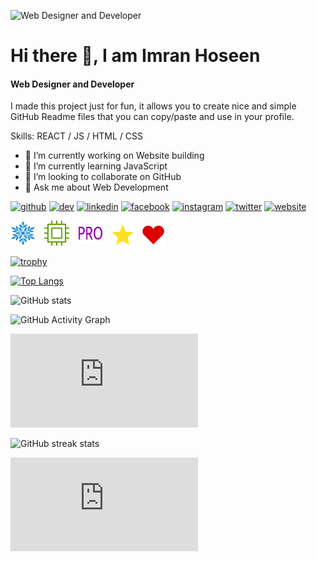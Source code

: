 ![Web Designer and Developer]([https://i.postimg.cc/rmjNDrvQ/github.jpg])

# Hi there 👋, I am Imran Hoseen
#### Web Designer and Developer


I made this project just for fun, it allows you to create nice and simple GitHub Readme files that you can copy/paste and use in your profile.

Skills: REACT / JS / HTML / CSS

- 🔭 I’m currently working on Website building 
- 🌱 I’m currently learning JavaScript 
- 👯 I’m looking to collaborate on GitHub 
- 💬 Ask me about Web Development 


[<img src='https://cdn.jsdelivr.net/npm/simple-icons@3.0.1/icons/github.svg' alt='github' height='40'>](https://github.com/https://github.com/imranhossen666/imranhossen666/edit/main/README.md)  [<img src='https://cdn.jsdelivr.net/npm/simple-icons@3.0.1/icons/hashnode.svg' alt='dev' height='40'>](d)  [<img src='https://cdn.jsdelivr.net/npm/simple-icons@3.0.1/icons/linkedin.svg' alt='linkedin' height='40'>](https://www.linkedin.com/in/f/)  [<img src='https://cdn.jsdelivr.net/npm/simple-icons@3.0.1/icons/facebook.svg' alt='facebook' height='40'>](https://www.facebook.com/s)  [<img src='https://cdn.jsdelivr.net/npm/simple-icons@3.0.1/icons/instagram.svg' alt='instagram' height='40'>](https://www.instagram.com/s/)  [<img src='https://cdn.jsdelivr.net/npm/simple-icons@3.0.1/icons/twitter.svg' alt='twitter' height='40'>](https://twitter.com/s)  [<img src='https://cdn.jsdelivr.net/npm/simple-icons@3.0.1/icons/icloud.svg' alt='website' height='40'>](s)  

<a href='https://archiveprogram.github.com/'><img src='https://raw.githubusercontent.com/acervenky/animated-github-badges/master/assets/acbadge.gif' width='40' height='40'></a> <a href='https://docs.github.com/en/developers'><img src='https://raw.githubusercontent.com/acervenky/animated-github-badges/master/assets/devbadge.gif' width='40' height='40'></a> <a href='https://github.com/pricing'><img src='https://raw.githubusercontent.com/acervenky/animated-github-badges/master/assets/pro.gif' width='40' height='40'></a> <a href='https://stars.github.com/'><img src='https://raw.githubusercontent.com/acervenky/animated-github-badges/master/assets/starbadge.gif' width='35' height='35'></a> <a href='https://docs.github.com/en/github/supporting-the-open-source-community-with-github-sponsors'><img src='https://raw.githubusercontent.com/acervenky/animated-github-badges/master/assets/sponsorbadge.gif' width='35' height='35'></a> 

[![trophy](https://github-profile-trophy.vercel.app/?username=https://github.com/imranhossen666/imranhossen666/edit/main/README.md)](https://github.com/ryo-ma/github-profile-trophy)

[![Top Langs](https://github-readme-stats.vercel.app/api/top-langs/?username=https://github.com/imranhossen666/imranhossen666/edit/main/README.md)](https://github.com/anuraghazra/github-readme-stats)

![GitHub stats](https://github-readme-stats.vercel.app/api?username=https://github.com/imranhossen666/imranhossen666/edit/main/README.md&show_icons=true&count_private=true)  

![GitHub Activity Graph](https://activity-graph.herokuapp.com/graph?username=https://github.com/imranhossen666/imranhossen666/edit/main/README.md)  

![GitHub metrics](https://metrics.lecoq.io/https://github.com/imranhossen666/imranhossen666/edit/main/README.md)  

![GitHub streak stats](https://streak-stats.demolab.com/?user=https://github.com/imranhossen666/imranhossen666/edit/main/README.md)  

![Profile views](https://gpvc.arturio.dev/https://github.com/imranhossen666/imranhossen666/edit/main/README.md)  
